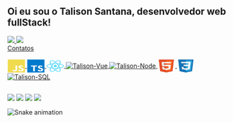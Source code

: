 ## Oi eu sou o Talison Santana, desenvolvedor web fullStack!
<div align="center" style="display: flex">
  <a href="https://github.com/TalisonSantana">
  <img height="180em" src="https://github-readme-stats.vercel.app/api?username=TalisonSantana&show_icons=true&theme=tokyonight&include_all_commits=true&count_private=true"/>
  <img height="180em" src="https://github-readme-stats.vercel.app/api/top-langs/?username=TalisonSantana&layout=compact&langs_count=7&theme=tokyonight"/>
</div>
 Contatos
<div style="display: inline_block"><br>
  <img align="center" alt="Talison-Js" height="30" width="40" src="https://raw.githubusercontent.com/devicons/devicon/master/icons/javascript/javascript-plain.svg">
  <img align="center" alt="Talison-Ts" height="30" width="40" src="https://raw.githubusercontent.com/devicons/devicon/master/icons/typescript/typescript-plain.svg">
  <img align="center" alt="Talison-React" height="30" width="40" src="https://raw.githubusercontent.com/devicons/devicon/master/icons/react/react-original.svg">
  <img align="center" alt="Talison-Vue" height="30" width="40" src="https://cdn.jsdelivr.net/gh/devicons/devicon/icons/vuejs/vuejs-original.svg" />
  <img align="center" alt="Talison-Node" height="30" width="40"  src="https://cdn.jsdelivr.net/gh/devicons/devicon/icons/nodejs/nodejs-plain.svg" /> 
  <img align="center" alt="Talison-HTML" height="30" width="40" src="https://raw.githubusercontent.com/devicons/devicon/master/icons/html5/html5-original.svg">
  <img align="center" alt="Talison-CSS" height="30" width="40" src="https://raw.githubusercontent.com/devicons/devicon/master/icons/css3/css3-original.svg">
  <img align="center" alt="Talison-SQL" height="60" width="60" src="https://cdn.jsdelivr.net/gh/devicons/devicon/icons/mysql/mysql-plain-wordmark.svg" />
</div>
  
  
  ##
 
<div> 
  <a href="https://www.linkedin.com/in/talison-santana" target="_blank"><img src="https://img.shields.io/badge/-LinkedIn-%230077B5?style=for-the-badge&logo=linkedin&logoColor=white" target="_blank"></a> 
  <a href = "mailto:talisonsantana76@gmail.com"><img src="https://img.shields.io/badge/-Gmail-%23333?style=for-the-badge&logo=gmail&logoColor=white" target="_blank"></a>
 <a href="https://discord.gg/RFbhJnD6" target="_blank"><img src="https://img.shields.io/badge/Discord-7289DA?style=for-the-badge&logo=discord&logoColor=white" target="_blank"></a> 
  <a href="https://instagram.com/talison_santana" target="_blank"><img src="https://img.shields.io/badge/-Instagram-%23E4405F?style=for-the-badge&logo=instagram&logoColor=white" target="_blank"></a>

  ![Snake animation](https://github.com/TalisonSantana/TalisonSantana/blob/output/github-contribution-grid-snake.svg)
 
</div>
